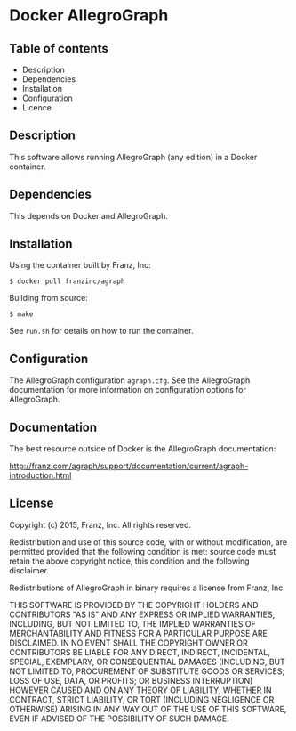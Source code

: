 Docker AllegroGraph
===================

Table of contents
-----------------

   * Description
   * Dependencies
   * Installation
   * Configuration
   * Licence

Description
-----------

This software allows running AllegroGraph (any edition) in a Docker
container.

Dependencies
------------

This depends on Docker and AllegroGraph.

Installation
------------

Using the container built by Franz, Inc:

    $ docker pull franzinc/agraph

Building from source:

    $ make

See `run.sh` for details on how to run the container.

Configuration
-------------

The AllegroGraph configuration `agraph.cfg`.  See the AllegroGraph
documentation for more information on configuration options for
AllegroGraph.

Documentation
-------------

The best resource outside of Docker is the AllegroGraph documentation:

http://franz.com/agraph/support/documentation/current/agraph-introduction.html

License
-------

Copyright (c) 2015, Franz, Inc.
All rights reserved.

Redistribution and use of this source code, with or without
modification, are permitted provided that the following condition is
met: source code must retain the above copyright notice, this
condition and the following disclaimer.

Redistributions of AllegroGraph in binary requires a license from
Franz, Inc.

THIS SOFTWARE IS PROVIDED BY THE COPYRIGHT HOLDERS AND CONTRIBUTORS
"AS IS" AND ANY EXPRESS OR IMPLIED WARRANTIES, INCLUDING, BUT NOT
LIMITED TO, THE IMPLIED WARRANTIES OF MERCHANTABILITY AND FITNESS FOR
A PARTICULAR PURPOSE ARE DISCLAIMED. IN NO EVENT SHALL THE COPYRIGHT
OWNER OR CONTRIBUTORS BE LIABLE FOR ANY DIRECT, INDIRECT, INCIDENTAL,
SPECIAL, EXEMPLARY, OR CONSEQUENTIAL DAMAGES (INCLUDING, BUT NOT
LIMITED TO, PROCUREMENT OF SUBSTITUTE GOODS OR SERVICES; LOSS OF USE,
DATA, OR PROFITS; OR BUSINESS INTERRUPTION) HOWEVER CAUSED AND ON ANY
THEORY OF LIABILITY, WHETHER IN CONTRACT, STRICT LIABILITY, OR TORT
(INCLUDING NEGLIGENCE OR OTHERWISE) ARISING IN ANY WAY OUT OF THE USE
OF THIS SOFTWARE, EVEN IF ADVISED OF THE POSSIBILITY OF SUCH DAMAGE.
